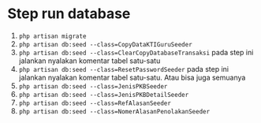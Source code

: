 # Step run database
1. `php artisan migrate`
2. `php artisan db:seed --class=CopyDataKTIGuruSeeder`
3. `php artisan db:seed --class=ClearCopyDatabaseTransaksi` pada step ini jalankan nyalakan komentar tabel satu-satu
4. `php artisan db:seed --class=ResetPasswordSeeder` pada step ini jalankan nyalakan komentar tabel satu-satu. Atau bisa juga semuanya
5. `php artisan db:seed --class=JenisPKBSeeder`
6. `php artisan db:seed --class=JenisPKBDetailSeeder`
7. `php artisan db:seed --class=RefAlasanSeeder`
7. `php artisan db:seed --class=NomerAlasanPenolakanSeeder`